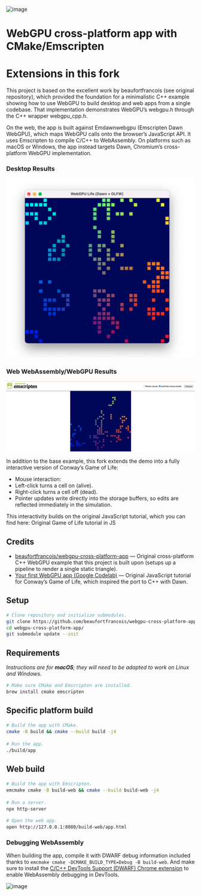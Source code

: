 ![image](https://github.com/beaufortfrancois/webgpu-cross-platform-app/assets/634478/81579516-7390-4198-bb18-68e7f4cb34c3)

# WebGPU cross-platform app with CMake/Emscripten


# Extensions in this fork

This project is based on the excellent work by beaufortfrancois (see original repository), which provided the foundation for a minimalistic C++ example showing how to use WebGPU to build desktop and web apps from a single codebase. That implementation demonstrates WebGPU’s webgpu.h through the C++ wrapper webgpu_cpp.h.

On the web, the app is built against Emdawnwebgpu (Emscripten Dawn WebGPU), which maps WebGPU calls onto the browser’s JavaScript API. It uses Emscripten to compile C/C++ to WebAssembly. On platforms such as macOS or Windows, the app instead targets Dawn, Chromium’s cross-platform WebGPU implementation.

### Desktop Results

![image1](./imgs/desktop_webgpu.png)

### Web WebAssembly/WebGPU Results

![image2](./imgs/web_webgpu.png)

In addition to the base example, this fork extends the demo into a fully interactive version of Conway’s Game of Life:

- Mouse interaction:
- Left-click turns a cell on (alive).
- Right-click turns a cell off (dead).
- Pointer updates write directly into the storage buffers, so edits are reflected immediately in the simulation.

This interactivity builds on the original JavaScript tutorial, which you can find here:
Original Game of Life tutorial in JS

## Credits

- [beaufortfrancois/webgpu-cross-platform-app](https://github.com/beaufortfrancois/webgpu-cross-platform-app) — Original cross-platform C++ WebGPU example that this project is built upon (setups up a pipeline to render a single static triangle).
- [Your first WebGPU app (Google Codelab)](https://codelabs.developers.google.com/your-first-webgpu-app#0) — Original JavaScript tutorial for Conway’s Game of Life, which inspired the port to C++ with Dawn.

## Setup

```sh
# Clone repository and initialize submodules.
git clone https://github.com/beaufortfrancois/webgpu-cross-platform-app.git
cd webgpu-cross-platform-app/
git submodule update --init
```

## Requirements

<i>Instructions are for **macOS**; they will need to be adapted to work on Linux and Windows.</i>

```sh
# Make sure CMake and Emscripten are installed.
brew install cmake emscripten
```

## Specific platform build

```sh
# Build the app with CMake.
cmake -B build && cmake --build build -j4

# Run the app.
./build/app
```

## Web build

```sh
# Build the app with Emscripten.
emcmake cmake -B build-web && cmake --build build-web -j4

# Run a server.
npx http-server
```

```sh
# Open the web app.
open http://127.0.0.1:8080/build-web/app.html
```

### Debugging WebAssembly

When building the app, compile it with DWARF debug information included thanks to `emcmake cmake -DCMAKE_BUILD_TYPE=Debug -B build-web`. And make sure to install the [C/C++ DevTools Support (DWARF) Chrome extension](https://goo.gle/wasm-debugging-extension) to enable WebAssembly debugging in DevTools.

<img width="1112" alt="image" src="https://github.com/beaufortfrancois/webgpu-cross-platform-app/assets/634478/e82f2494-6b1a-4534-b9e3-0c04caeca96d">
